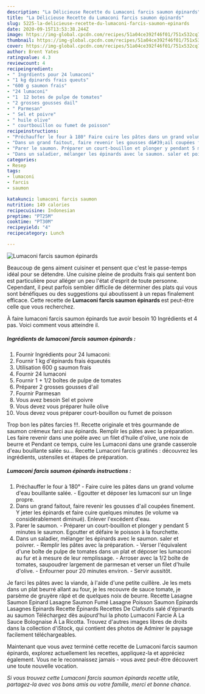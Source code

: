 ```yaml
---
description: "La Délicieuse Recette du Lumaconi farcis saumon épinards"
title: "La Délicieuse Recette du Lumaconi farcis saumon épinards"
slug: 5225-la-delicieuse-recette-du-lumaconi-farcis-saumon-epinards
date: 2020-09-15T13:53:38.244Z
image: https://img-global.cpcdn.com/recipes/51a04ce392f46f01/751x532cq70/lumaconi-farcis-saumon-epinards-photo-principale-de-la-recette.jpg
thumbnail: https://img-global.cpcdn.com/recipes/51a04ce392f46f01/751x532cq70/lumaconi-farcis-saumon-epinards-photo-principale-de-la-recette.jpg
cover: https://img-global.cpcdn.com/recipes/51a04ce392f46f01/751x532cq70/lumaconi-farcis-saumon-epinards-photo-principale-de-la-recette.jpg
author: Brent Yates
ratingvalue: 4.3
reviewcount: 4
recipeingredient:
- " Ingrdients pour 24 lumaconi"
- "1 kg dpinards frais queuts"
- "600 g saumon frais"
- "24 lumaconi"
- "1  12 botes de pulpe de tomates"
- "2 grosses gousses dail"
- " Parmesan"
- " Sel et poivre"
- " huile olive"
- " courtbouillon ou fumet de poisson"
recipeinstructions:
- "Préchauffer le four à 180° Faire cuire les pâtes dans un grand volume d&#39;eau bouillante salée. Egoutter et déposer les lumaconi sur un linge propre."
- "Dans un grand faitout, faire revenir les gousses d&#39;ail coupées finement. Y jeter les épinards et faire cuire quelques minutes (le volume va considérablement diminué). Enlever l&#39;excédent d&#39;eau."
- "Parer le saumon. Préparer un court-bouillon et plonger y pendant 5 minutes le saumon. Egoutter et défaire le poisson à la fourchette."
- "Dans un saladier, mélanger les épinards avec le saumon. saler et poivrer. Remplir les pâtes avec la préparation. Verser l&#39;équivalent d&#39;une boîte de pulpe de tomates dans un plat et déposer les lumaconi au fur et à mesure de leur remplissage. Arroser avec la 1/2 boîte de tomates, saupoudrer largement de parmesan et verser un filet d&#39;huile d&#39;olive. Enfourner pour 20 minutes environ. Servir aussitôt."
categories:
- Resep
tags:
- lumaconi
- farcis
- saumon

katakunci: lumaconi farcis saumon 
nutrition: 149 calories
recipecuisine: Indonesian
preptime: "PT25M"
cooktime: "PT30M"
recipeyield: "4"
recipecategory: Lunch

---
```



![Lumaconi farcis saumon épinards](https://img-global.cpcdn.com/recipes/51a04ce392f46f01/751x532cq70/lumaconi-farcis-saumon-epinards-photo-principale-de-la-recette.jpg)

Beaucoup de gens aiment cuisiner et pensent que c'est le passe-temps idéal pour se détendre. Une cuisine pleine de produits frais qui sentent bon est particulière pour alléger un peu l'état d'esprit de toute personne. Cependant, il peut parfois sembler difficile de déterminer des plats qui vous sont bénéfiques ou des suggestions qui aboutissent à un repas finalement efficace. Cette recette de <strong> Lumaconi farcis saumon épinards </strong> est peut-être celle que vous recherchez.

<!--inarticleads1-->

À faire lumaconi farcis saumon épinards tue avoir besoin 10 Ingrédients et 4 pas. Voici comment vous atteindre il.

##### Ingrédients de lumaconi farcis saumon épinards :

1. Fournir  Ingrédients pour 24 lumaconi:
1. Fournir 1 kg d&#39;épinards frais équeutés
1. Utilisation 600 g saumon frais
1. Fournir 24 lumaconi
1. Fournir 1 + 1/2 boîtes de pulpe de tomates
1. Préparer 2 grosses gousses d&#39;ail
1. Fournir  Parmesan
1. Vous avez besoin  Sel et poivre
1. Vous devez vous préparer  huile olive
1. Vous devez vous préparer  court-bouillon ou fumet de poisson


Trop bon les pâtes farcies !!!. Recette originale et très gourmande de saumon crémeux farci aux épinards. Remplir les pâtes avec la préparation. Les faire revenir dans une poêle avec un filet d&#39;huile d&#39;olive, une noix de beurre et Pendant ce temps, cuire les Lumaconi dans une grande casserole d&#39;eau bouillante salée su… Recette Lumaconi farcis gratinés : découvrez les ingrédients, ustensiles et étapes de préparation. 

<!--inarticleads2-->

##### Lumaconi farcis saumon épinards instructions :

1. Préchauffer le four à 180° - Faire cuire les pâtes dans un grand volume d&#39;eau bouillante salée. - Egoutter et déposer les lumaconi sur un linge propre.
1. Dans un grand faitout, faire revenir les gousses d&#39;ail coupées finement. Y jeter les épinards et faire cuire quelques minutes (le volume va considérablement diminué). Enlever l&#39;excédent d&#39;eau.
1. Parer le saumon. - Préparer un court-bouillon et plonger y pendant 5 minutes le saumon. Egoutter et défaire le poisson à la fourchette.
1. Dans un saladier, mélanger les épinards avec le saumon. saler et poivrer. - Remplir les pâtes avec la préparation. - Verser l&#39;équivalent d&#39;une boîte de pulpe de tomates dans un plat et déposer les lumaconi au fur et à mesure de leur remplissage. - Arroser avec la 1/2 boîte de tomates, saupoudrer largement de parmesan et verser un filet d&#39;huile d&#39;olive. - Enfourner pour 20 minutes environ. - Servir aussitôt.


Je farci les pâtes avec la viande, à l&#39;aide d&#39;une petite cuillère. Je les mets dans un plat beurré allant au four, je les recouvre de sauce tomate, je parsème de gruyère râpé et de quelques noix de beurre. Recette Lasagne Saumon Epinard Lasagne Saumon Fumé Lasagne Poisson Saumon Epinards Lasagnes Epinards Recette Épinards Recettes De Clafoutis salé d&#39;épinards au saumon Téléchargez dès aujourd&#39;hui la photo Lumaconi Farcie À La Sauce Bolognaise À La Ricotta. Trouvez d&#39;autres images libres de droits dans la collection d&#39;iStock, qui contient des photos de Admirer le paysage facilement téléchargeables. 

<!--inarticleads1-->

<p>
Maintenant que vous avez terminé cette recette de Lumaconi farcis saumon épinards, explorez actuellement les recettes, appliquez-la et appréciez également. Vous ne le reconnaissez jamais - vous avez peut-être découvert une toute nouvelle vocation.
</p>

<p>
<i>Si vous trouvez cette Lumaconi farcis saumon épinards recette utile, partagez-la avec vos bons amis ou votre famille, merci et bonne chance.</i>
</p>
